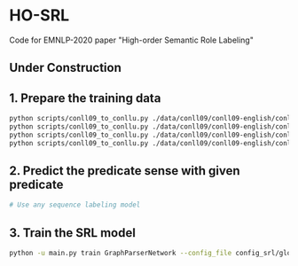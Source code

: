 # HO-SRL
Code for EMNLP-2020 paper "High-order Semantic Role Labeling"

## Under Construction


## 1. Prepare the training data

```bash
python scripts/conll09_to_conllu.py ./data/conll09/conll09-english/conll09_ENG_train.dataset ./data/conll09-converted/conll09_ENG_train.conllu 0
python scripts/conll09_to_conllu.py ./data/conll09/conll09-english/conll09_ENG_dev.dataset ./data/conll09-converted/conll09_ENG_dev.conllu 0
python scripts/conll09_to_conllu.py ./data/conll09/conll09-english/conll09_ENG_test.dataset ./data/conll09-converted/conll09_ENG_test.conllu 0
python scripts/conll09_to_conllu.py ./data/conll09/conll09-english/conll09_ENG_test_ood.dataset ./data/conll09-converted/conll09_ENG_test_ood.conllu 0
```

## 2. Predict the predicate sense with given predicate
```bash
# Use any sequence labeling model
```

## 3. Train the SRL model
```bash
python -u main.py train GraphParserNetwork --config_file config_srl/glove_01lr_5decay_srl_switch_new1.cfg --noscreen > ./logs/sec_order_baseline.log 2>&1
```

